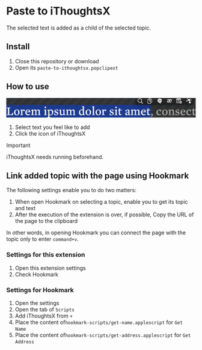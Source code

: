 # Paste to iThoughtsX

The selected text is added as a child of the selected topic.

## Install

1. Close this repository or download
2. Open its `paste-to-ithoughtsx.popclipext` 

## How to use

![How to use](assets/howtouse.png)

1. Select text you feel like to add
2. Click the icon of iThoughtsX

> [!IMPORTANT]
> iThoughtsX needs running beforehand.

## Link added topic with the page using Hookmark

The following settings enable you to do two matters:

1. When open Hookmark on selecting a topic, enable you to get its topic and text
2. After the execution of the extension is over, if possible, Copy the URL of the page to the clipboard

In other words, in opening Hookmark you can connect the page with the topic only to enter `command+v`.

### Settings for this extension 

1. Open this extension settings
2. Check Hookmark

### Settings for Hookmark

1. Open the settings
2. Open the tab of `Scripts`
3. Add iThoughtsX from `+`
4. Place the content of`hookmark-scripts/get-name.applescript` for `Get Name`
5. Place the content of`hookmark-scripts/get-address.applescript` for `Get Address`



